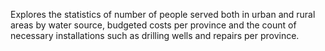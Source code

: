 Explores the statistics of number of people served both in urban and rural areas by water source, budgeted costs per province and the count of necessary installations such as drilling wells and repairs per province.
